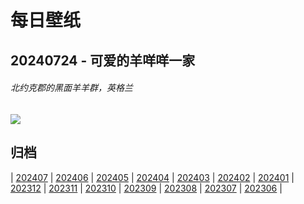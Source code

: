 # 每日壁纸

## 20240724 - 可爱的羊咩咩一家

###### 北约克郡的黑面羊羊群，英格兰

![](https://www.bing.com/th?id=OHR.SheepCousins_ZH-CN4262132476_UHD.jpg)

## 归档

| [202407](/202407/README.md)
| [202406](/202406/README.md)
| [202405](/202405/README.md)
| [202404](/202404/README.md)
| [202403](/202403/README.md)
| [202402](/202402/README.md)
| [202401](/202401/README.md)
| [202312](/202312/README.md)
| [202311](/202311/README.md)
| [202310](/202310/README.md)
| [202309](/202309/README.md)
| [202308](/202308/README.md)
| [202307](/202307/README.md)
| [202306](/202306/README.md)
|